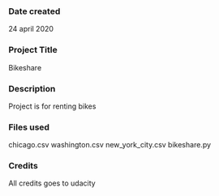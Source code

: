 ### Date created
24 april 2020

### Project Title
Bikeshare

### Description
Project is for renting bikes

### Files used
chicago.csv washington.csv new_york_city.csv bikeshare.py

### Credits
All credits goes to udacity
